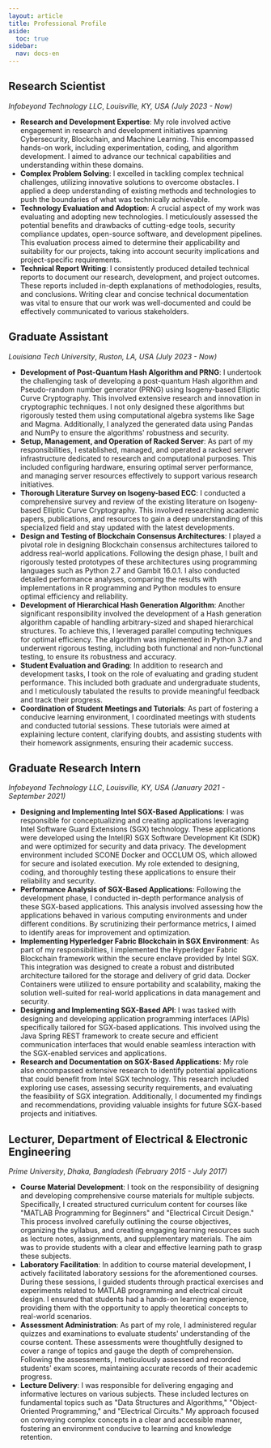 ```yaml
---
layout: article
title: Professional Profile
aside:
  toc: true
sidebar:
  nav: docs-en
---
```

## **Research Scientist** 
*Infobeyond Technology LLC*, *Louisville, KY, USA* *(July 2023 - Now)*
- **Research and Development Expertise**: My role involved active engagement in research and development initiatives spanning Cybersecurity, Blockchain, and Machine Learning. This encompassed hands-on work, including experimentation, coding, and algorithm development. I aimed to advance our technical capabilities and understanding within these domains.
- **Complex Problem Solving**: I excelled in tackling complex technical challenges, utilizing innovative solutions to overcome obstacles. I applied a deep understanding of existing methods and technologies to push the boundaries of what was technically achievable.
- **Technology Evaluation and Adoption**: A crucial aspect of my work was evaluating and adopting new technologies. I meticulously assessed the potential benefits and drawbacks of cutting-edge tools, security compliance updates, open-source software, and development pipelines. This evaluation process aimed to determine their applicability and suitability for our projects, taking into account security implications and project-specific requirements.
- **Technical Report Writing**: I consistently produced detailed technical reports to document our research, development, and project outcomes. These reports included in-depth explanations of methodologies, results, and conclusions. Writing clear and concise technical documentation was vital to ensure that our work was well-documented and could be effectively communicated to various stakeholders.

## **Graduate Assistant**
*Louisiana Tech University*, *Ruston, LA, USA* *(July 2023 - Now)*
- **Development of Post-Quantum Hash Algorithm and PRNG**: I undertook the challenging task of developing a post-quantum Hash algorithm and Pseudo-random number generator (PRNG) using Isogeny-based Elliptic Curve Cryptography. This involved extensive research and innovation in cryptographic techniques. I not only designed these algorithms but rigorously tested them using computational algebra systems like Sage and Magma. Additionally, I analyzed the generated data using Pandas and NumPy to ensure the algorithms' robustness and security.
- **Setup, Management, and Operation of Racked Server**: As part of my responsibilities, I established, managed, and operated a racked server infrastructure dedicated to research and computational purposes. This included configuring hardware, ensuring optimal server performance, and managing server resources effectively to support various research initiatives.
- **Thorough Literature Survey on Isogeny-based ECC**: I conducted a comprehensive survey and review of the existing literature on Isogeny-based Elliptic Curve Cryptography. This involved researching academic papers, publications, and resources to gain a deep understanding of this specialized field and stay updated with the latest developments.
- **Design and Testing of Blockchain Consensus Architectures**: I played a pivotal role in designing Blockchain consensus architectures tailored to address real-world applications. Following the design phase, I built and rigorously tested prototypes of these architectures using programming languages such as Python 2.7 and Gambit 16.0.1. I also conducted detailed performance analyses, comparing the results with implementations in R programming and Python modules to ensure optimal efficiency and reliability.
 - **Development of Hierarchical Hash Generation Algorithm**: Another significant responsibility involved the development of a Hash generation algorithm capable of handling arbitrary-sized and shaped hierarchical structures. To achieve this, I leveraged parallel computing techniques for optimal efficiency. The algorithm was implemented in Python 3.7 and underwent rigorous testing, including both functional and non-functional testing, to ensure its robustness and accuracy.
- **Student Evaluation and Grading**: In addition to research and development tasks, I took on the role of evaluating and grading student performance. This included both graduate and undergraduate students, and I meticulously tabulated the results to provide meaningful feedback and track their progress.
- **Coordination of Student Meetings and Tutorials**: As part of fostering a conducive learning environment, I coordinated meetings with students and conducted tutorial sessions. These tutorials were aimed at explaining lecture content, clarifying doubts, and assisting students with their homework assignments, ensuring their academic success.

## **Graduate Research Intern**
*Infobeyond Technology LLC*, *Louisville, KY, USA* *(January 2021 - September 2021)*
- **Designing and Implementing Intel SGX-Based Applications**: I was responsible for conceptualizing and creating applications leveraging Intel Software Guard Extensions (SGX) technology. These applications were developed using the Intel(R) SGX Software Development Kit (SDK) and were optimized for security and data privacy. The development environment included SCONE Docker and OCCLUM OS, which allowed for secure and isolated execution. My role extended to designing, coding, and thoroughly testing these applications to ensure their reliability and security.
- **Performance Analysis of SGX-Based Applications**: Following the development phase, I conducted in-depth performance analysis of these SGX-based applications. This analysis involved assessing how the applications behaved in various computing environments and under different conditions. By scrutinizing their performance metrics, I aimed to identify areas for improvement and optimization.
- **Implementing Hyperledger Fabric Blockchain in SGX Environment**: As part of my responsibilities, I implemented the Hyperledger Fabric Blockchain framework within the secure enclave provided by Intel SGX. This integration was designed to create a robust and distributed architecture tailored for the storage and delivery of grid data. Docker Containers were utilized to ensure portability and scalability, making the solution well-suited for real-world applications in data management and security.
- **Designing and Implementing SGX-Based API**: I was tasked with designing and developing application programming interfaces (APIs) specifically tailored for SGX-based applications. This involved using the Java Spring REST framework to create secure and efficient communication interfaces that would enable seamless interaction with the SGX-enabled services and applications.
- **Research and Documentation on SGX-Based Applications**: My role also encompassed extensive research to identify potential applications that could benefit from Intel SGX technology. This research included exploring use cases, assessing security requirements, and evaluating the feasibility of SGX integration. Additionally, I documented my findings and recommendations, providing valuable insights for future SGX-based projects and initiatives.

## **Lecturer, Department of Electrical & Electronic Engineering**
*Prime University*, *Dhaka, Bangladesh* *(February 2015 - July 2017)*
- **Course Material Development**: I took on the responsibility of designing and developing comprehensive course materials for multiple subjects. Specifically, I created structured curriculum content for courses like "MATLAB Programming for Beginners" and "Electrical Circuit Design." This process involved carefully outlining the course objectives, organizing the syllabus, and creating engaging learning resources such as lecture notes, assignments, and supplementary materials. The aim was to provide students with a clear and effective learning path to grasp these subjects.
- **Laboratory Facilitation**: In addition to course material development, I actively facilitated laboratory sessions for the aforementioned courses. During these sessions, I guided students through practical exercises and experiments related to MATLAB programming and electrical circuit design. I ensured that students had a hands-on learning experience, providing them with the opportunity to apply theoretical concepts to real-world scenarios.
- **Assessment Administration**: As part of my role, I administered regular quizzes and examinations to evaluate students' understanding of the course content. These assessments were thoughtfully designed to cover a range of topics and gauge the depth of comprehension. Following the assessments, I meticulously assessed and recorded students' exam scores, maintaining accurate records of their academic progress.
- **Lecture Delivery**: I was responsible for delivering engaging and informative lectures on various subjects. These included lectures on fundamental topics such as "Data Structures and Algorithms," "Object-Oriented Programming," and "Electrical Circuits." My approach focused on conveying complex concepts in a clear and accessible manner, fostering an environment conducive to learning and knowledge retention.
